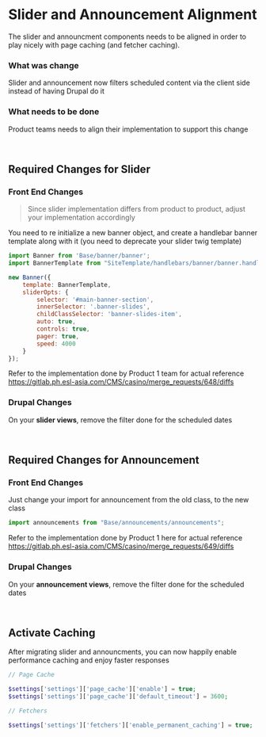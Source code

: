 # Slider and Announcement Alignment

The slider and announcment components needs to be aligned in order to play nicely with page caching (and fetcher caching).

### What was change

Slider and announcement now filters scheduled content via the client side instead of having Drupal do it

### What needs to be done

Product teams needs to align their implementation to support this change

<br>

## Required Changes for Slider

### Front End Changes

> Since slider implementation differs from product to product, adjust your implementation accordingly

You need to re initialize a new banner object, and create a handlebar banner template along with it (you need to deprecate your slider twig template)

```javascript
import Banner from 'Base/banner/banner';
import BannerTemplate from "SiteTemplate/handlebars/banner/banner.handlebars";

new Banner({
    template: BannerTemplate,
    sliderOpts: {
        selector: '#main-banner-section',
        innerSelector: '.banner-slides',
        childClassSelector: 'banner-slides-item',
        auto: true,
        controls: true,
        pager: true,
        speed: 4000
    }
});
```

Refer to the implementation done by Product 1 team for actual reference https://gitlab.ph.esl-asia.com/CMS/casino/merge_requests/648/diffs

### Drupal Changes

On your **slider views**, remove the filter done for the scheduled dates

<br>

## Required Changes for Announcement

### Front End Changes

Just change your import for announcement from the old class, to the new class

```javascript
import announcements from "Base/announcements/announcements";
```

Refer to the implementation done by Product 1 here for actual reference https://gitlab.ph.esl-asia.com/CMS/casino/merge_requests/649/diffs

### Drupal Changes

On your **announcement views**, remove the filter done for the scheduled dates

<br>

## Activate Caching

After migrating slider and announcments, you can now happily enable performance caching and enjoy faster responses

```php
// Page Cache

$settings['settings']['page_cache']['enable'] = true;
$settings['settings']['page_cache']['default_timeout'] = 3600;

// Fetchers

$settings['settings']['fetchers']['enable_permanent_caching'] = true;
```

